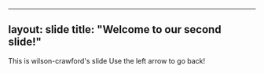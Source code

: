 
---
layout: slide
title: "Welcome to our second slide!"
---
This is wilson-crawford's slide
Use the left arrow to go back!
